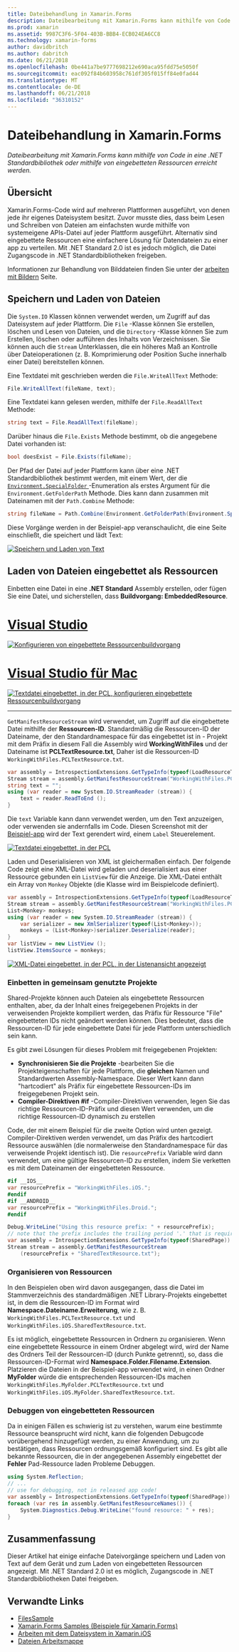 ```yaml
---
title: Dateibehandlung in Xamarin.Forms
description: Dateibearbeitung mit Xamarin.Forms kann mithilfe von Code in eine .NET Standardbibliothek oder mithilfe von eingebetteten Ressourcen erreicht werden.
ms.prod: xamarin
ms.assetid: 9987C3F6-5F04-403B-BBB4-ECB024EA6CC8
ms.technology: xamarin-forms
author: davidbritch
ms.author: dabritch
ms.date: 06/21/2018
ms.openlocfilehash: 0be441a7be9777698212e690aca95fdd75e5050f
ms.sourcegitcommit: eac092f84b603958c761df305f015ff84e0fad44
ms.translationtype: MT
ms.contentlocale: de-DE
ms.lasthandoff: 06/21/2018
ms.locfileid: "36310152"
---
```

# <a name="file-handling-in-xamarinforms"></a>Dateibehandlung in Xamarin.Forms

_Dateibearbeitung mit Xamarin.Forms kann mithilfe von Code in eine .NET Standardbibliothek oder mithilfe von eingebetteten Ressourcen erreicht werden._

## <a name="overview"></a>Übersicht

Xamarin.Forms-Code wird auf mehreren Plattformen ausgeführt, von denen jede ihr eigenes Dateisystem besitzt. Zuvor musste dies, dass beim Lesen und Schreiben von Dateien am einfachsten wurde mithilfe von systemeigene APIs-Datei auf jeder Plattform ausgeführt. Alternativ sind eingebettete Ressourcen eine einfachere Lösung für Datendateien zu einer app zu verteilen. Mit .NET Standard 2.0 ist es jedoch möglich, die Datei Zugangscode in .NET Standardbibliotheken freigeben.

Informationen zur Behandlung von Bilddateien finden Sie unter der [arbeiten mit Bildern](~/xamarin-forms/user-interface/images.md) Seite.

<a name="Loading_and_Saving_Files" />

## <a name="saving-and-loading-files"></a>Speichern und Laden von Dateien

Die `System.IO` Klassen können verwendet werden, um Zugriff auf das Dateisystem auf jeder Plattform. Die `File` -Klasse können Sie erstellen, löschen und Lesen von Dateien, und die `Directory` -Klasse können Sie zum Erstellen, löschen oder aufführen des Inhalts von Verzeichnissen. Sie können auch die `Stream` Unterklassen, die ein höheres Maß an Kontrolle über Dateioperationen (z. B. Komprimierung oder Position Suche innerhalb einer Datei) bereitstellen können.

Eine Textdatei mit geschrieben werden die `File.WriteAllText` Methode:

```csharp
File.WriteAllText(fileName, text);
```

Eine Textdatei kann gelesen werden, mithilfe der `File.ReadAllText` Methode:

```csharp
string text = File.ReadAllText(fileName);
```

Darüber hinaus die `File.Exists` Methode bestimmt, ob die angegebene Datei vorhanden ist:

```csharp
bool doesExist = File.Exists(fileName);
```

Der Pfad der Datei auf jeder Plattform kann über eine .NET Standardbibliothek bestimmt werden, mit einem Wert, der die [ `Environment.SpecialFolder` ](xref:System.Environment.SpecialFolder) -Enumeration als erstes Argument für die `Environment.GetFolderPath` Methode. Dies kann dann zusammen mit Dateinamen mit der `Path.Combine` Methode:

```csharp
string fileName = Path.Combine(Environment.GetFolderPath(Environment.SpecialFolder.LocalApplicationData), "temp.txt");
```

Diese Vorgänge werden in der Beispiel-app veranschaulicht, die eine Seite einschließt, die speichert und lädt Text:

[![Speichern und Laden von Text](files-images/saveandload-sml.png "speichern und Laden von Dateien in der App")](files-images/saveandload.png#lightbox "speichern und Laden von Dateien in der App")

<a name="Loading_Files_Embedded_as_Resources" />

## <a name="loading-files-embedded-as-resources"></a>Laden von Dateien eingebettet als Ressourcen

Einbetten eine Datei in eine **.NET Standard** Assembly erstellen, oder fügen Sie eine Datei, und sicherstellen, dass **Buildvorgang: EmbeddedResource**.

# <a name="visual-studiotabvswin"></a>[Visual Studio](#tab/vswin)

[![Konfigurieren von eingebettete Ressourcenbuildvorgang](files-images/vs-embeddedresource-sml.png "Einstellung EmbeddedResource BuildAction")](files-images/vs-embeddedresource.png#lightbox "Einstellung EmbeddedResource BuildAction")

# <a name="visual-studio-for-mactabvsmac"></a>[Visual Studio für Mac](#tab/vsmac)

[![Textdatei eingebettet, in der PCL, konfigurieren eingebettete Ressourcenbuildvorgang](files-images/xs-embeddedresource-sml.png "Einstellung EmbeddedResource BuildAction")](files-images/xs-embeddedresource.png#lightbox "Einstellung EmbeddedResource BuildAction")

-----

`GetManifestResourceStream` wird verwendet, um Zugriff auf die eingebettete Datei mithilfe der **Ressourcen-ID**. Standardmäßig die Ressourcen-ID der Dateiname, der den Standardnamespace für das eingebettet ist in - Projekt mit dem Präfix in diesem Fall die Assembly wird **WorkingWithFiles** und der Dateiname ist **PCLTextResource.txt**, Daher ist die Ressourcen-ID `WorkingWithFiles.PCLTextResource.txt`.

```csharp
var assembly = IntrospectionExtensions.GetTypeInfo(typeof(LoadResourceText)).Assembly;
Stream stream = assembly.GetManifestResourceStream("WorkingWithFiles.PCLTextResource.txt");
string text = "";
using (var reader = new System.IO.StreamReader (stream)) {
    text = reader.ReadToEnd ();
}
```

Die `text` Variable kann dann verwendet werden, um den Text anzuzeigen, oder verwenden sie andernfalls im Code. Diesen Screenshot mit der [Beispiel-app](https://developer.xamarin.com/samples/xamarin-forms/WorkingWithFiles/) wird der Text gerendert wird, einem `Label` Steuerelement.

 [![Textdatei eingebettet, in der PCL](files-images/pcltext-sml.png "eingebettete Textdatei in PCL angezeigt, in der App")](files-images/pcltext.png#lightbox "eingebettete Textdatei in PCL in-App angezeigt")

Laden und Deserialisieren von XML ist gleichermaßen einfach. Der folgende Code zeigt eine XML-Datei wird geladen und deserialisiert aus einer Ressource gebunden ein `ListView` für die Anzeige. Die XML-Datei enthält ein Array von `Monkey` Objekte (die Klasse wird im Beispielcode definiert).

```csharp
var assembly = IntrospectionExtensions.GetTypeInfo(typeof(LoadResourceText)).Assembly;
Stream stream = assembly.GetManifestResourceStream("WorkingWithFiles.PCLXmlResource.xml");
List<Monkey> monkeys;
using (var reader = new System.IO.StreamReader (stream)) {
    var serializer = new XmlSerializer(typeof(List<Monkey>));
    monkeys = (List<Monkey>)serializer.Deserialize(reader);
}
var listView = new ListView ();
listView.ItemsSource = monkeys;
```

 [![XML-Datei eingebettet, in der PCL, in der Listenansicht angezeigt](files-images/pclxml-sml.png "eingebettete XML-Datei in der PCL angezeigt, in der Listenansicht")](files-images/pclxml.png#lightbox "eingebettete XML-Datei in der PCL, die in der Listenansicht angezeigt")

<a name="Embedding_in_Shared_Projects" />

### <a name="embedding-in-shared-projects"></a>Einbetten in gemeinsam genutzte Projekte

Shared-Projekte können auch Dateien als eingebettete Ressourcen enthalten, aber, da der Inhalt eines freigegebenen Projekts in der verweisenden Projekte kompiliert werden, das Präfix für Ressource "File" eingebetteten IDs nicht geändert werden können. Dies bedeutet, dass die Ressourcen-ID für jede eingebettete Datei für jede Plattform unterschiedlich sein kann.

Es gibt zwei Lösungen für dieses Problem mit freigegebenen Projekten:

-  **Synchronisieren Sie die Projekte** -bearbeiten Sie die Projekteigenschaften für jede Plattform, die **gleichen** Namen und Standardwerten Assembly-Namespace. Dieser Wert kann dann "hartcodiert" als Präfix für eingebettete Ressourcen-IDs im freigegebenen Projekt sein.
-  **Compiler-Direktiven #if** -Compiler-Direktiven verwenden, legen Sie das richtige Ressourcen-ID-Präfix und diesen Wert verwenden, um die richtige Ressourcen-ID dynamisch zu erstellen


Code, der mit einem Beispiel für die zweite Option wird unten gezeigt. Compiler-Direktiven werden verwendet, um das Präfix des hartcodiert Ressource auswählen (die normalerweise den Standardnamespace für das verweisende Projekt identisch ist). Die `resourcePrefix` Variable wird dann verwendet, um eine gültige Ressourcen-ID zu erstellen, indem Sie verketten es mit dem Dateinamen der eingebetteten Ressource.

```csharp
#if __IOS__
var resourcePrefix = "WorkingWithFiles.iOS.";
#endif
#if __ANDROID__
var resourcePrefix = "WorkingWithFiles.Droid.";
#endif

Debug.WriteLine("Using this resource prefix: " + resourcePrefix);
// note that the prefix includes the trailing period '.' that is required
var assembly = IntrospectionExtensions.GetTypeInfo(typeof(SharedPage)).Assembly;
Stream stream = assembly.GetManifestResourceStream
    (resourcePrefix + "SharedTextResource.txt");
```

<a name="Organizing_Resources" />

### <a name="organizing-resources"></a>Organisieren von Ressourcen

In den Beispielen oben wird davon ausgegangen, dass die Datei im Stammverzeichnis des standardmäßigen .NET Library-Projekts eingebettet ist, in dem die Ressourcen-ID im Format wird **Namespace.Dateiname.Erweiterung**, wie z. B. `WorkingWithFiles.PCLTextResource.txt` und `WorkingWithFiles.iOS.SharedTextResource.txt`.

Es ist möglich, eingebettete Ressourcen in Ordnern zu organisieren. Wenn eine eingebettete Ressource in einem Ordner abgelegt wird, wird der Name des Ordners Teil der Ressourcen-ID (durch Punkte getrennt), so, dass die Ressourcen-ID-Format wird **Namespace.Folder.Filename.Extension**. Platzieren die Dateien in der Beispiel-app verwendet wird, in einen Ordner **MyFolder** würde die entsprechenden Ressourcen-IDs machen `WorkingWithFiles.MyFolder.PCLTextResource.txt` und `WorkingWithFiles.iOS.MyFolder.SharedTextResource.txt`.

<a name="Debugging_Embedded_Resources" />

### <a name="debugging-embedded-resources"></a>Debuggen von eingebetteten Ressourcen

Da in einigen Fällen es schwierig ist zu verstehen, warum eine bestimmte Ressource beansprucht wird nicht, kann die folgenden Debugcode vorübergehend hinzugefügt werden, zu einer Anwendung, um zu bestätigen, dass Ressourcen ordnungsgemäß konfiguriert sind. Es gibt alle bekannte Ressourcen, die in der angegebenen Assembly eingebettet der **Fehler** Pad-Ressource laden Probleme Debuggen.

```csharp
using System.Reflection;
// ...
// use for debugging, not in released app code!
var assembly = IntrospectionExtensions.GetTypeInfo(typeof(SharedPage)).Assembly;
foreach (var res in assembly.GetManifestResourceNames()) {
    System.Diagnostics.Debug.WriteLine("found resource: " + res);
}
```

## <a name="summary"></a>Zusammenfassung

Dieser Artikel hat einige einfache Dateivorgänge speichern und Laden von Text auf dem Gerät und zum Laden von eingebetteten Ressourcen angezeigt. Mit .NET Standard 2.0 ist es möglich, Zugangscode in .NET Standardbibliotheken Datei freigeben.

## <a name="related-links"></a>Verwandte Links

- [FilesSample](https://developer.xamarin.com/samples/xamarin-forms/WorkingWithFiles/)
- [Xamarin.Forms Samples (Beispiele für Xamarin.Forms)](https://github.com/xamarin/xamarin-forms-samples)
- [Arbeiten mit dem Dateisystem in Xamarin.iOS](~/ios/app-fundamentals/file-system.md)
- [Dateien Arbeitsmappe](https://developer.xamarin.com/workbooks/xamarin-forms/application-fundamentals/files/files.workbook)
